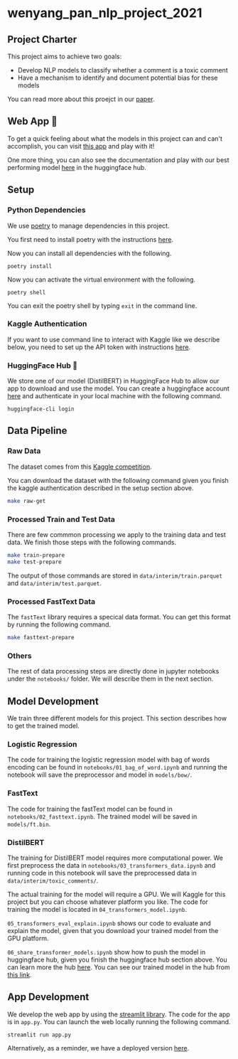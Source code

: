 # wenyang_pan_nlp_project_2021

## Project Charter 
This project aims to achieve two goals:
+ Develop NLP models to classify whether a comment is a toxic comment 
+ Have a mechanism to identify and document potential bias for these models

You can read more about this proejct in our [paper](https://github.com/MSIA/wenyang_pan_nlp_project_2021/blob/main/papers/NLP_Final_Report.pdf).

## Web App :rocket:
To get a quick feeling about what the models in this project can and can't accomplish, you can visit [this app](https://share.streamlit.io/msia/wenyang_pan_nlp_project_2021/main/app.py) and play with it! 

One more thing, you can also see the documentation and play with our best performing model [here](https://huggingface.co/martin-ha/toxic-comment-model) in the huggingface hub. 

## Setup

### Python Dependencies
We use [poetry](https://python-poetry.org/) to manage dependencies in this project.

You first need to install poetry with the instructions [here](https://python-poetry.org/docs/master/).

Now you can install all dependencies with the following.
```
poetry install
```

Now you can activate the virtual environment with the following.
```
poetry shell
```

You can exit the poetry shell by typing `exit` in the command line.

### Kaggle Authentication 
If you want to use command line to interact with Kaggle like we describe below, you need to set up the API token with instructions [here](https://www.kaggle.com/docs/api#authentication).

### HuggingFace Hub :hugs:
We store one of our model (DistilBERT) in HuggingFace Hub to allow our app to download and use the model. You can create a huggingface account [here](https://huggingface.co/welcome) and authenticate in your local machine with the following command.
```
huggingface-cli login
```

## Data Pipeline

### Raw Data
The dataset comes from this [Kaggle competition](https://www.kaggle.com/c/jigsaw-unintended-bias-in-toxicity-classification/data). 

You can download the dataset with the following command given you finish the kaggle authentication described in the setup section above. 

```zsh
make raw-get
```

### Processed Train and Test Data
There are few commmon processing we apply to the training data and test data. We finish those steps with the following commands.
```zsh
make train-prepare
make test-prepare
```
The output of those commands are stored in `data/interim/train.parquet` and `data/interim/test.parquet`.

### Processed FastText Data
The `fastText` library requires a specical data format. You can get this format by running the following command.
```zsh
make fasttext-prepare
```

### Others
The rest of data processing steps are directly done in jupyter notebooks under the `notebooks/` folder. We will describe them in the next section.

## Model Development 
We train three different models for this project. This section describes how to get the trained model.

### Logistic Regression
The code for training the logistic regression model with bag of words encoding can be found in `notebooks/01_bag_of_word.ipynb` and running the notebook will save the preprocessor and model in `models/bow/`.

### FastText
The code for training the fastText model can be found in `notebooks/02_fasttext.ipynb`. The trained model will be saved in `models/ft.bin`.

### DistilBERT
The training for DistilBERT model requires more computational power. We first preprocess the data in `notebooks/03_transformers_data.ipynb` and running code in this notebook will save the preprocessed data in `data/interim/toxic_comments/`. 

The actual training for the model will require a GPU. We will Kaggle for this project but you can choose whatever platform you like. The code for training the model is located in `04_transformers_model.ipynb`.

`05_transformers_eval_explain.ipynb` shows our code to evaluate and explain the model, given that you download your trained model from the GPU platform.

`06_share_transformer_models.ipynb` show how to push the model in huggingface hub, given you finish the huggingface hub section above. You can learn more the hub [here](https://huggingface.co/course/chapter4/1?fw=pt). You can see our trained model in the hub from [this link](https://huggingface.co/martin-ha/toxic-comment-model).

## App Development 
We develop the web app by using the [streamlit library](https://docs.streamlit.io/). The code for the app is in `app.py`. You can launch the web locally running the following command.
```
streamlit run app.py
```
Alternatively, as a reminder, we have a deployed version [here](https://share.streamlit.io/msia/wenyang_pan_nlp_project_2021/main/app.py).